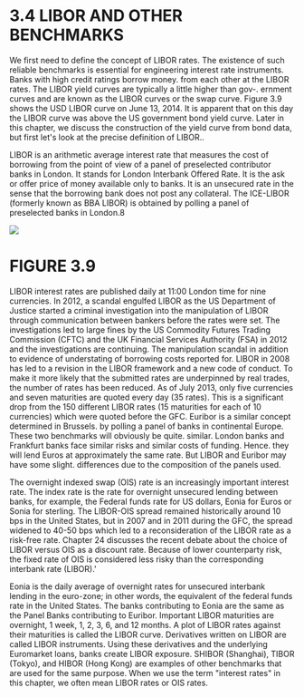 # 3.4 LIBOR AND OTHER BENCHMARKS  

We first need to define the concept of LIBOR rates. The existence of such reliable benchmarks is essential for engineering interest rate instruments. Banks with high credit ratings borrow money. from each other at the LIBOR rates. The LIBOR yield curves are typically a little higher than gov-. ernment curves and are known as the LIBOR curves or the swap curve. Figure 3.9 shows the USD LIBOR curve on June 13, 2014. It is apparent that on this day the LIBOR curve was above the US government bond yield curve. Later in this chapter, we discuss the construction of the yield curve from bond data, but first let's look at the precise definition of LIBOR..  

LIBOR is an arithmetic average interest rate that measures the cost of borrowing from the point of view of a panel of preselected contributor banks in London. It stands for London Interbank Offered Rate. It is the ask or offer price of money available only to banks. It is an unsecured rate in the sense that the borrowing bank does not post any collateral. The ICE-LIBOR (formerly known as BBA LIBOR) is obtained by polling a panel of preselected banks in London.8  

![](b850499940098a83ccf81748d1adca54c89dfc4bf85894f958e73faed7866a56.jpg)  

# FIGURE 3.9  

LIBOR interest rates are published daily at 11:00 London time for nine currencies. In 2012, a scandal engulfed LIBOR as the US Department of Justice started a criminal investigation into the manipulation of LIBOR through communication between bankers before the rates were set. The investigations led to large fines by the US Commodity Futures Trading Commission (CFTC) and the UK Financial Services Authority (FSA) in 2012 and the investigations are continuing. The manipulation scandal in addition to evidence of understating of borrowing costs reported for. LIBOR in 2008 has led to a revision in the LIBOR framework and a new code of conduct. To make it more likely that the submitted rates are underpinned by real trades, the number of rates has been reduced. As of July 2013, only five currencies and seven maturities are quoted every day (35 rates). This is a significant drop from the 150 different LIBOR rates (15 maturities for each of 10 currencies) which were quoted before the GFC. Euribor is a similar concept determined in Brussels. by polling a panel of banks in continental Europe. These two benchmarks will obviously be quite. similar. London banks and Frankfurt banks face similar risks and similar costs of funding. Hence. they will lend Euros at approximately the same rate. But LIBOR and Euribor may have some slight. differences due to the composition of the panels used.  

The overnight indexed swap (OIS) rate is an increasingly important interest rate. The index rate is the rate for overnight unsecured lending between banks, for example, the Federal funds rate for US dollars, Eonia for Euros or Sonia for sterling. The LIBOR-OIS spread remained historically around 10 bps in the United States, but in 2007 and in 2011 during the GFC, the spread widened to 40-50 bps which led to a reconsideration of the LIBOR rate as a risk-free rate. Chapter 24 discusses the recent debate about the choice of LIBOR versus OIS as a discount rate. Because of lower counterparty risk, the fixed rate of OIS is considered less risky than the corresponding interbank rate (LIBOR).'  

Eonia is the daily average of overnight rates for unsecured interbank lending in the euro-zone; in other words, the equivalent of the federal funds rate in the United States. The banks contributing to Eonia are the same as the Panel Banks contributing to Euribor. Important LIBOR maturities are overnight, 1 week, 1, 2, 3, 6, and 12 months. A plot of LIBOR rates against their maturities is called the LIBOR curve. Derivatives written on LIBOR are called LIBOR instruments. Using these derivatives and the underlying Euromarket loans, banks create LIBOR exposure. SHIBOR (Shanghai), TIBOR (Tokyo), and HIBOR (Hong Kong) are examples of other benchmarks that are used for the same purpose. When we use the term "interest rates" in this chapter, we often mean LIBOR rates or OIS rates.  
